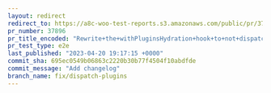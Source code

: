 ```yaml
---
layout: redirect
redirect_to: https://a8c-woo-test-reports.s3.amazonaws.com/public/pr/37896/e2e/index.html
pr_number: 37896
pr_title_encoded: "Rewrite+the+withPluginsHydration+hook+to+not+dispatch+inside+useSelect"
pr_test_type: e2e
last_published: "2023-04-20 19:17:15 +0000"
commit_sha: 695ec0549b06863c2220b30b77f4504f10abdfde
commit_message: "Add changelog"
branch_name: fix/dispatch-plugins
---
```


